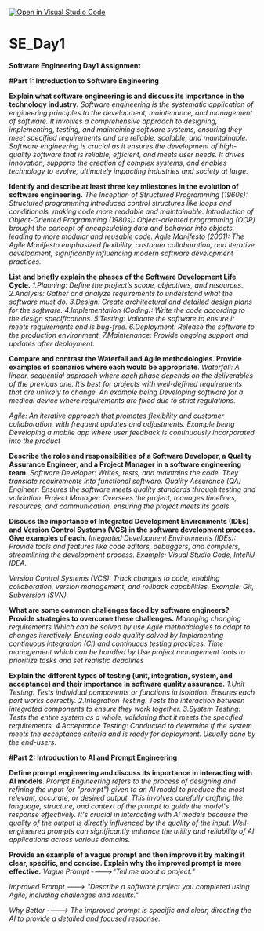 [![Open in Visual Studio Code](https://classroom.github.com/assets/open-in-vscode-2e0aaae1b6195c2367325f4f02e2d04e9abb55f0b24a779b69b11b9e10269abc.svg)](https://classroom.github.com/online_ide?assignment_repo_id=15558704&assignment_repo_type=AssignmentRepo)
# SE_Day1
**Software Engineering Day1 Assignment**

**#Part 1: Introduction to Software Engineering**

**Explain what software engineering is and discuss its importance in the technology industry.**
_Software engineering is the systematic application of engineering principles to the development, maintenance, and management of software. It involves a comprehensive approach to designing, implementing, testing, and maintaining software systems, ensuring they meet specified requirements and are reliable, scalable, and maintainable._
_Software engineering is crucial as it ensures the development of high-quality software that is reliable, efficient, and meets user needs. It drives innovation, supports the creation of complex systems, and enables technology to evolve, ultimately impacting industries and society at large._

**Identify and describe at least three key milestones in the evolution of software engineering.**
_The Inception of Structured Programming (1960s): Structured programming introduced control structures like loops and conditionals, making code more readable and maintainable.
Introduction of Object-Oriented Programming (1980s): Object-oriented programming (OOP) brought the concept of encapsulating data and behavior into objects, leading to more modular and reusable code.
Agile Manifesto (2001): The Agile Manifesto emphasized flexibility, customer collaboration, and iterative development, significantly influencing modern software development practices._

**List and briefly explain the phases of the Software Development Life Cycle.**
_1.Planning: Define the project’s scope, objectives, and resources.
2.Analysis: Gather and analyze requirements to understand what the software must do.
3.Design: Create architectural and detailed design plans for the software.
4.Implementation (Coding): Write the code according to the design specifications.
5.Testing: Validate the software to ensure it meets requirements and is bug-free.
6.Deployment: Release the software to the production environment.
7.Maintenance: Provide ongoing support and updates after deployment._

**Compare and contrast the Waterfall and Agile methodologies. Provide examples of scenarios where each would be appropriate**.
_Waterfall: A linear, sequential approach where each phase depends on the deliverables of the previous one. It’s best for projects with well-defined requirements that are unlikely to change.
An example being Developing software for a medical device where requirements are fixed due to strict regulations._

_Agile: An iterative approach that promotes flexibility and customer collaboration, with frequent updates and adjustments.
Example being Developing a mobile app where user feedback is continuously incorporated into the product_

**Describe the roles and responsibilities of a Software Developer, a Quality Assurance Engineer, and a Project Manager in a software engineering team.**
_Software Developer: Writes, tests, and maintains the code. They translate requirements into functional software.
Quality Assurance (QA) Engineer: Ensures the software meets quality standards through testing and validation.
Project Manager: Oversees the project, manages timelines, resources, and communication, ensuring the project meets its goals._


**Discuss the importance of Integrated Development Environments (IDEs) and Version Control Systems (VCS) in the software development process. Give examples of each.**
_Integrated Development Environments (IDEs): Provide tools and features like code editors, debuggers, and compilers, streamlining the development process.
Example: Visual Studio Code, IntelliJ IDEA._

_Version Control Systems (VCS): Track changes to code, enabling collaboration, version management, and rollback capabilities.
Example: Git, Subversion (SVN)._

**What are some common challenges faced by software engineers? Provide strategies to overcome these challenges.**
_Managing changing requirements.Which can be solved by use Agile methodologies to adapt to changes iteratively.
Ensuring code quality solved by Implementing continuous integration (CI) and continuous testing practices.
Time management which can be handled by Use project management tools to prioritize tasks and set realistic deadlines_


**Explain the different types of testing (unit, integration, system, and acceptance) and their importance in software quality assurance.**
_1.Unit Testing: Tests individual components or functions in isolation. Ensures each part works correctly.
2.Integration Testing: Tests the interaction between integrated components to ensure they work together.
3.System Testing: Tests the entire system as a whole, validating that it meets the specified requirements.
4.Acceptance Testing: Conducted to determine if the system meets the acceptance criteria and is ready for deployment. Usually done by the end-users._


**#Part 2: Introduction to AI and Prompt Engineering**

**Define prompt engineering and discuss its importance in interacting with AI models**.
_Prompt Engineering refers to the process of designing and refining the input (or "prompt") given to an AI model to produce the most relevant, accurate, or desired output. This involves carefully crafting the language, structure, and context of the prompt to guide the model's response effectively. It's crucial in interacting with AI models because the quality of the output is directly influenced by the quality of the input. Well-engineered prompts can significantly enhance the utility and reliability of AI applications across various domains._

**Provide an example of a vague prompt and then improve it by making it clear, specific, and concise. Explain why the improved prompt is more effective.**
_Vague Prompt ---->"Tell me about a project._"

_Improved Prompt ---> "Describe a software project you completed using Agile, including challenges and results."_

_Why Better ----> The improved prompt is specific and clear, directing the AI to provide a detailed and focused response._
